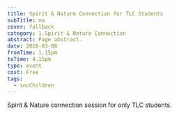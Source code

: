 ```yaml
---
title: Spirit & Nature Connection for TLC Students
subTitle: na
cover: fallback
category: 1.Spirit & Nature Connection
abstract: Page abstract.
date: 2018-03-08
fromTime: 1.15pm
toTime: 4.15pm
type: event
cost: Free
tags:
  - sncChildren
---
```


Spirit & Nature connection session for only TLC students.

